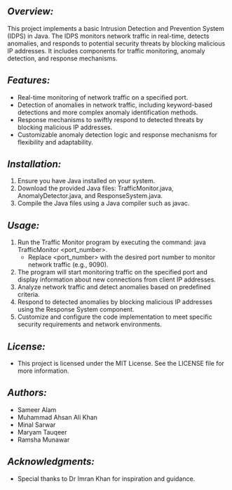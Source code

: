 ## _Overview:_

This project implements a basic Intrusion Detection and Prevention System (IDPS) in Java. The IDPS monitors network traffic in real-time, detects anomalies, and responds to potential security threats by blocking malicious IP addresses. It includes components for traffic monitoring, anomaly detection, and response mechanisms.

## _Features:_

-   Real-time monitoring of network traffic on a specified port.
-   Detection of anomalies in network traffic, including keyword-based detections and more complex anomaly identification methods.
-   Response mechanisms to swiftly respond to detected threats by blocking malicious IP addresses.
-   Customizable anomaly detection logic and response mechanisms for flexibility and adaptability.

## _Installation:_

1. Ensure you have Java installed on your system.
2. Download the provided Java files: TrafficMonitor.java, AnomalyDetector.java, and ResponseSystem.java.
3. Compile the Java files using a Java compiler such as javac.

## _Usage:_

1. Run the Traffic Monitor program by executing the command: java TrafficMonitor <port_number>.
    - Replace <port_number> with the desired port number to monitor network traffic (e.g., 9090).
2. The program will start monitoring traffic on the specified port and display information about new connections from client IP addresses.
3. Analyze network traffic and detect anomalies based on predefined criteria.
4. Respond to detected anomalies by blocking malicious IP addresses using the Response System component.
5. Customize and configure the code implementation to meet specific security requirements and network environments.

## _License:_

-   This project is licensed under the MIT License. See the LICENSE file for more information.

## _Authors:_

-   Sameer Alam
-   Muhammad Ahsan Ali Khan
-   Minal Sarwar
-   Maryam Tauqeer
-   Ramsha Munawar

## _Acknowledgments:_

-   Special thanks to Dr Imran Khan for inspiration and guidance.
